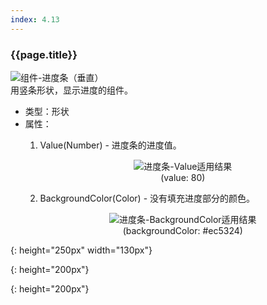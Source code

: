 ```yaml
---
index: 4.13
---
```

### {{page.title}}
![组件-进度条（垂直）][progress-vertical-01]  
用竖条形状，显示进度的组件。

- 类型：形状
- 属性：
    1. Value(Number) - 进度条的进度值。  
      <figure style="text-align: center;">
      ![进度条-Value适用结果][progress-vertical-02]  
      <figurecaption>(value: 80)</figurecaption>
      </figure>

    2. BackgroundColor(Color) - 没有填充进度部分的颜色。  
      <figure style="text-align: center;">
      ![进度条-BackgroundColor适用结果][progress-vertical-03]  
      <figurecaption>(backgroundColor: #ec5324)</figurecaption>
      </figure>


[progress-vertical-01]: {{site.baseurl}}/assets/components/progress-vertical-01.png
{: height="250px" width="130px"}

[progress-vertical-02]: {{site.baseurl}}/assets/components/progress-vertical-02.png
{: height="200px"}

[progress-vertical-03]: {{site.baseurl}}/assets/components/progress-vertical-03.png
{: height="200px"}